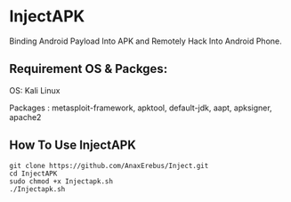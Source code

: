 # InjectAPK
Binding Android Payload Into APK and Remotely Hack Into Android Phone.

## Requirement OS & Packges:

OS: Kali Linux

Packages : metasploit-framework, apktool, default-jdk, aapt, apksigner, apache2

## How To Use InjectAPK
```
git clone https://github.com/AnaxErebus/Inject.git
cd InjectAPK
sudo chmod +x Injectapk.sh
./Injectapk.sh
```





